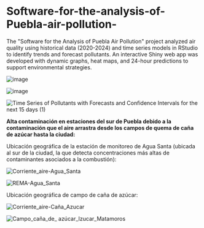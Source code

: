 # Software-for-the-analysis-of-Puebla-air-pollution-
The "Software for the Analysis of Puebla Air Pollution" project analyzed air quality using historical data (2020-2024) and time series models in RStudio to identify trends and forecast pollutants. An interactive Shiny web app was developed with dynamic graphs, heat maps, and 24-hour predictions to support environmental strategies.

![image](https://github.com/user-attachments/assets/bb225cca-63ad-4e85-97dd-24263a51caa0)

![image](https://github.com/user-attachments/assets/425626f8-4ef3-44df-a5ca-d37bd167a820)

![Time Series of Pollutants with Forecasts and Confidence Intervals for the next 15 days (1)](https://github.com/user-attachments/assets/72461f6c-1da5-44e2-b29f-c71d2018e9af)

**Alta contaminación en estaciones del sur de Puebla debido a la contaminación que el aire arrastra desde los campos de quema de caña de azúcar hasta la ciudad:**

Ubicación geográfica de la estación de monitoreo de Agua Santa (ubicada al sur de la ciudad, la que detecta concentraciones más altas de contaminantes asociados a la combustión):

![Corriente_aire-Agua_Santa](https://github.com/user-attachments/assets/9bb0e151-5162-4d77-a208-e1e4fbd268cd)

![REMA-Agua_Santa](https://github.com/user-attachments/assets/13341a98-9d50-4f7d-a588-f70848d83bb8)

Ubicación geográfica de campo de caña de azúcar:

![Corriente_aire-Caña_Azucar](https://github.com/user-attachments/assets/406077c3-fd57-40c9-9cab-b4f036d54976)

![Campo_caña_de_ azúcar_Izucar_Matamoros](https://github.com/user-attachments/assets/3c064a4e-0ebd-4a27-9b90-251760fa69af)
